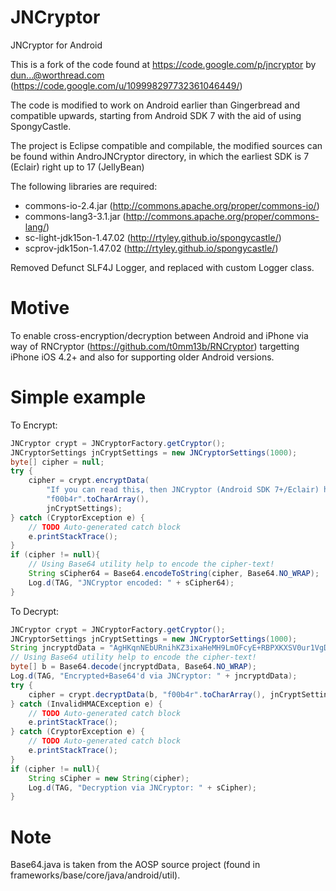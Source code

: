 JNCryptor
=========

JNCryptor for Android 

This is a fork of the code found at https://code.google.com/p/jncryptor by dun...@worthread.com (https://code.google.com/u/109998297732361046449/)

The code is modified to work on Android earlier than Gingerbread and compatible upwards, starting from Android SDK 7 with the aid of using SpongyCastle.

The project is Eclipse compatible and compilable, the modified sources can be found within AndroJNCryptor directory, in which the earliest SDK is 7 (Eclair) right up to 17 (JellyBean)

The following libraries are required:

 - commons-io-2.4.jar (http://commons.apache.org/proper/commons-io/)
 - commons-lang3-3.1.jar (http://commons.apache.org/proper/commons-lang/)
 - sc-light-jdk15on-1.47.02 (http://rtyley.github.io/spongycastle/)
 - scprov-jdk15on-1.47.02 (http://rtyley.github.io/spongycastle/)

 
 Removed Defunct SLF4J Logger, and replaced with custom Logger class.

# Motive

To enable cross-encryption/decryption between Android and iPhone via way of RNCryptor (https://github.com/t0mm13b/RNCryptor) targetting iPhone iOS 4.2+ and also for supporting older Android versions.

# Simple example

To Encrypt:

```java
JNCryptor crypt = JNCryptorFactory.getCryptor();
JNCryptorSettings jnCryptSettings = new JNCryptorSettings(1000);
byte[] cipher = null;
try {
	cipher = crypt.encryptData(
		"If you can read this, then JNCryptor (Android SDK 7+/Eclair) has worked. The quick brown fox jumped over the lazy dog and ran away".getBytes(), 
		"f00b4r".toCharArray(),
		jnCryptSettings);
} catch (CryptorException e) {
	// TODO Auto-generated catch block
	e.printStackTrace();
}
if (cipher != null){
	// Using Base64 utility help to encode the cipher-text!
	String sCipher64 = Base64.encodeToString(cipher, Base64.NO_WRAP);
	Log.d(TAG, "JNCryptor encoded: " + sCipher64);
}
```

To Decrypt:

```java
JNCryptor crypt = JNCryptorFactory.getCryptor();
JNCryptorSettings jnCryptSettings = new JNCryptorSettings(1000);
String jncryptdData = "AgHKqnNEbURnihKZ3ixaHeMH9LmOFcyE+RBPXKXSV0ur1VgD+hdyMIeVfB1c3qksK8DOMFkKNRbP1aClavcCTUlQVGC1xphb0hisTJBsBQM9ppmBJcRx7tVwg9Q4Z+tjMvM+M8wGAkyrK0EKDF1yKLKZlIwTAd8TES7LR8Ww1FfuxuBrZMQqio8F2rzFJ4Ekn/vsB7mDL8UpYhu9ocUNqtJpEiL1ReW2Z4fNBpoZkkdEgoMzb5AAU0Ci3yJf2mAsCug=";
// Using Base64 utility help to encode the cipher-text!
byte[] b = Base64.decode(jncryptdData, Base64.NO_WRAP);
Log.d(TAG, "Encrypted+Base64'd via JNCryptor: " + jncryptdData);
try {
	cipher = crypt.decryptData(b, "f00b4r".toCharArray(), jnCryptSettings);
} catch (InvalidHMACException e) {
	// TODO Auto-generated catch block
	e.printStackTrace();
} catch (CryptorException e) {
	// TODO Auto-generated catch block
	e.printStackTrace();
}
if (cipher != null){
	String sCipher = new String(cipher);
	Log.d(TAG, "Decryption via JNCryptor: " + sCipher);
}
```

# Note

Base64.java is taken from the AOSP source project (found in frameworks/base/core/java/android/util).
